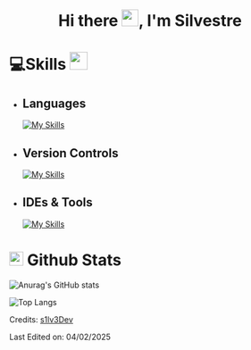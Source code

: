 <h1 align="center">Hi there <img src="https://raw.githubusercontent.com/MartinHeinz/MartinHeinz/master/wave.gif" width="30px">, I'm Silvestre</h1>

# 💻Skills <img src = "https://media2.giphy.com/media/QssGEmpkyEOhBCb7e1/giphy.gif?cid=ecf05e47a0n3gi1bfqntqmob8g9aid1oyj2wr3ds3mg700bl&rid=giphy.gif" width = 32px>

- ## Languages
    <!--![Java Badge](https://custom-icon-badges.demolab.com/badge/Java-ED8B00.svg?logo=java-colorful)
    ![JavaScript Badge](https://img.shields.io/badge/Javascript*-%23323330.svg?&logo=javascript&logoColor=%23F7DF1E&style=flat)
    ![CSS3 Badge](https://img.shields.io/badge/CSS3*-%231572B6.svg?&logo=css3&logoColor=white&style=flat) 
    ![HTML5 Badge](https://img.shields.io/badge/HTML5*-%23E34F26.svg?&logo=html5&logoColor=white&style=flat)-->
    [![My Skills](https://skillicons.dev/icons?i=html,css,java,mysql,js)](https://skillicons.dev)

- ## Version Controls
    <!--![Git Badge](https://img.shields.io/badge/Git-F05032?logo=git&logoColor=fff&style=flat)
    ![GitHub Badge](https://img.shields.io/badge/GitHub-181717?logo=github&logoColor=fff&style=flat)-->
    [![My Skills](https://skillicons.dev/icons?i=git,github,gitlab)](https://skillicons.dev)

- ## IDEs & Tools
    <!--![Visual Studio Code Badge](https://img.shields.io/badge/Visual%20Studio%20Code-007ACC?logo=visualstudiocode&logoColor=fff&style=flat)
    ![IntelliJ IDEA Badge](https://img.shields.io/badge/IntelliJ%20IDEA-000?logo=intellijidea&logoColor=fff&style=flat)
    ![Sublime Text Badge](https://img.shields.io/badge/Sublime%20Text-FF9800?logo=sublimetext&logoColor=fff&style=flat)
    ![Discord Badge](https://img.shields.io/badge/Discord-5865F2?logo=discord&logoColor=fff&style=flat)-->
    [![My Skills](https://skillicons.dev/icons?i=vscode,idea,sublime,linux,mint,windows)](https://skillicons.dev)

# <img src="https://media.giphy.com/media/iY8CRBdQXODJSCERIr/giphy.gif" width="25"> <b>Github Stats</b>

![Anurag's GitHub stats](https://github-readme-stats.vercel.app/api?username=s1lv3Dev&show_icons=true&theme=github_dark)

![Top Langs](https://github-readme-stats.vercel.app/api/top-langs/?username=s1lv3Dev&layout=compact&theme=github_dark)

Credits: [s1lv3Dev](https://github.com/s1lv3Dev)

Last Edited on: 04/02/2025